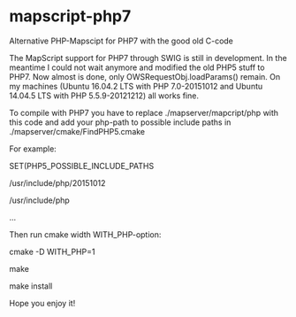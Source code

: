 # mapscript-php7
Alternative PHP-Mapscipt for PHP7 with the good old C-code

The MapScript support for PHP7 through SWIG is still in development. In the meantime I could not wait anymore and modified the old PHP5 stuff to PHP7. Now almost is done, only OWSRequestObj.loadParams() remain.
On my machines (Ubuntu 16.04.2 LTS with PHP 7.0-20151012 and Ubuntu 14.04.5 LTS with PHP 5.5.9-20121212) all works fine.

To compile with PHP7 you have to replace ./mapserver/mapcript/php with this code and add your php-path to possible include paths in ./mapserver/cmake/FindPHP5.cmake

For example:

SET(PHP5_POSSIBLE_INCLUDE_PATHS

/usr/include/php/20151012

/usr/include/php

...

Then run cmake width WITH_PHP-option:

cmake -D WITH_PHP=1

make

make install

Hope you enjoy it!
